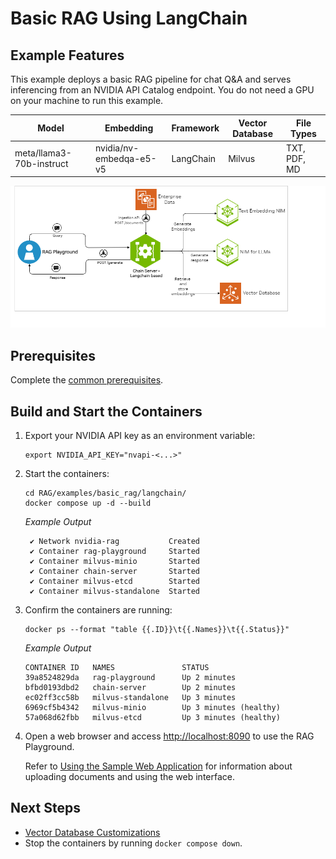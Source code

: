 <!--
  SPDX-FileCopyrightText: Copyright (c) 2023 NVIDIA CORPORATION & AFFILIATES. All rights reserved.
  SPDX-License-Identifier: Apache-2.0
-->

# Basic RAG Using LangChain

## Example Features

This example deploys a basic RAG pipeline for chat Q&A and serves inferencing from an NVIDIA API Catalog endpoint.
You do not need a GPU on your machine to run this example.

| Model                    | Embedding                | Framework | Vector Database | File Types   |
| ------------------------ | ------------------------ | --------- | --------------- | ------------ |
| meta/llama3-70b-instruct | nvidia/nv-embedqa-e5-v5 | LangChain | Milvus          | TXT, PDF, MD |

![Diagram](../../../../docs/images/basic_rag_langchain_arch.png)

## Prerequisites

Complete the [common prerequisites](../../../../docs/common-prerequisites.md).

## Build and Start the Containers

1. Export your NVIDIA API key as an environment variable:

   ```text
   export NVIDIA_API_KEY="nvapi-<...>"
   ```

1. Start the containers:

   ```console
   cd RAG/examples/basic_rag/langchain/
   docker compose up -d --build
   ```

   *Example Output*

   ```output
    ✔ Network nvidia-rag           Created
    ✔ Container rag-playground     Started
    ✔ Container milvus-minio       Started
    ✔ Container chain-server       Started
    ✔ Container milvus-etcd        Started
    ✔ Container milvus-standalone  Started
   ```

1. Confirm the containers are running:

   ```console
   docker ps --format "table {{.ID}}\t{{.Names}}\t{{.Status}}"
   ```

   *Example Output*

   ```output
   CONTAINER ID   NAMES               STATUS
   39a8524829da   rag-playground      Up 2 minutes
   bfbd0193dbd2   chain-server        Up 2 minutes
   ec02ff3cc58b   milvus-standalone   Up 3 minutes
   6969cf5b4342   milvus-minio        Up 3 minutes (healthy)
   57a068d62fbb   milvus-etcd         Up 3 minutes (healthy)
   ```

1. Open a web browser and access <http://localhost:8090> to use the RAG Playground.

   Refer to [Using the Sample Web Application](../../../../docs/using-sample-web-application.md)
   for information about uploading documents and using the web interface.

## Next Steps

- [Vector Database Customizations](../../../../docs/vector-database.md)
- Stop the containers by running `docker compose down`.
